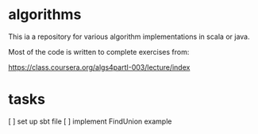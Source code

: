 algorithms
==========

This ia a repository for various algorithm implementations in scala or java. 

Most of the code is written to complete exercises from:

https://class.coursera.org/algs4partI-003/lecture/index

tasks
=====

[ ] set up sbt file
[ ] implement FindUnion example